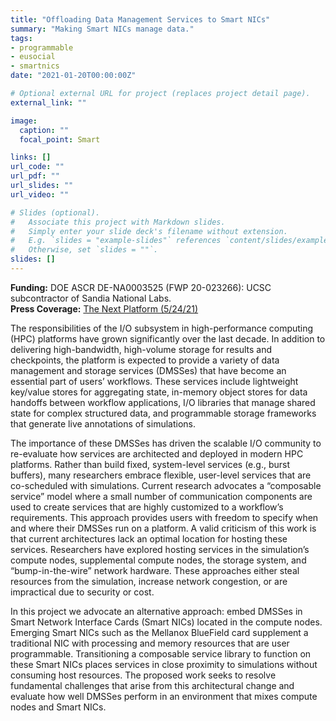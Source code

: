 ```yaml
---
title: "Offloading Data Management Services to Smart NICs"
summary: "Making Smart NICs manage data."
tags:
- programmable
- eusocial
- smartnics
date: "2021-01-20T00:00:00Z"

# Optional external URL for project (replaces project detail page).
external_link: ""

image:
  caption: ""
  focal_point: Smart

links: []
url_code: ""
url_pdf: ""
url_slides: ""
url_video: ""

# Slides (optional).
#   Associate this project with Markdown slides.
#   Simply enter your slide deck's filename without extension.
#   E.g. `slides = "example-slides"` references `content/slides/example-slides.md`.
#   Otherwise, set `slides = ""`.
slides: []
---
```


**Funding:** DOE ASCR DE-NA0003525 (FWP 20-023266): UCSC subcontractor of Sandia National Labs.  
**Press Coverage:** [The Next Platform (5/24/21)](https://www.nextplatform.com/2021/05/24/testing-the-limits-of-the-bluefield-2-smartnic/)   

The responsibilities of the I/O subsystem in high-performance computing (HPC) platforms have grown significantly over the last decade. In addition to delivering high-bandwidth, high-volume storage for results and checkpoints, the platform is expected to provide a variety of data management and storage services (DMSSes) that have become an essential part of users’ workflows. These services include lightweight key/value stores for aggregating state, in-memory object stores for data handoffs between workflow applications, I/O libraries that manage shared state for complex structured data, and programmable storage frameworks that generate live annotations of simulations.

The importance of these DMSSes has driven the scalable I/O community to re-evaluate how services are architected and deployed in modern HPC platforms. Rather than build fixed, system-level services (e.g., burst buffers), many researchers embrace flexible, user-level services that are co-scheduled with simulations. Current research advocates a “composable service” model where a small number of communication components are used to create services that are highly customized to a workflow’s requirements. This approach provides users with freedom to specify when and where their DMSSes run on a platform. A valid criticism of this work is that current architectures lack an optimal location for hosting these services. Researchers have explored hosting services in the simulation’s compute nodes, supplemental compute nodes, the storage system, and “bump-in-the-wire” network hardware. These approaches either steal resources from the simulation, increase network congestion, or are impractical due to security or cost.

In this project we advocate an alternative approach: embed DMSSes in Smart Network Interface Cards (Smart NICs) located in the compute nodes. Emerging Smart NICs such as the Mellanox BlueField card supplement a traditional NIC with processing and memory resources that are user programmable. Transitioning a composable service library to function on these Smart NICs places services in close proximity to simulations without consuming host resources. The proposed work seeks to resolve fundamental challenges that arise from this architectural change and evaluate how well DMSSes perform in an environment that mixes compute nodes and Smart NICs.
